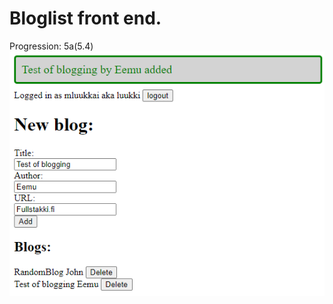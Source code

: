 # Bloglist front end.
Progression: 5a(5.4)
![](https://github.com/Alkane22/BlogiFront/blob/master/01.png?raw=true)